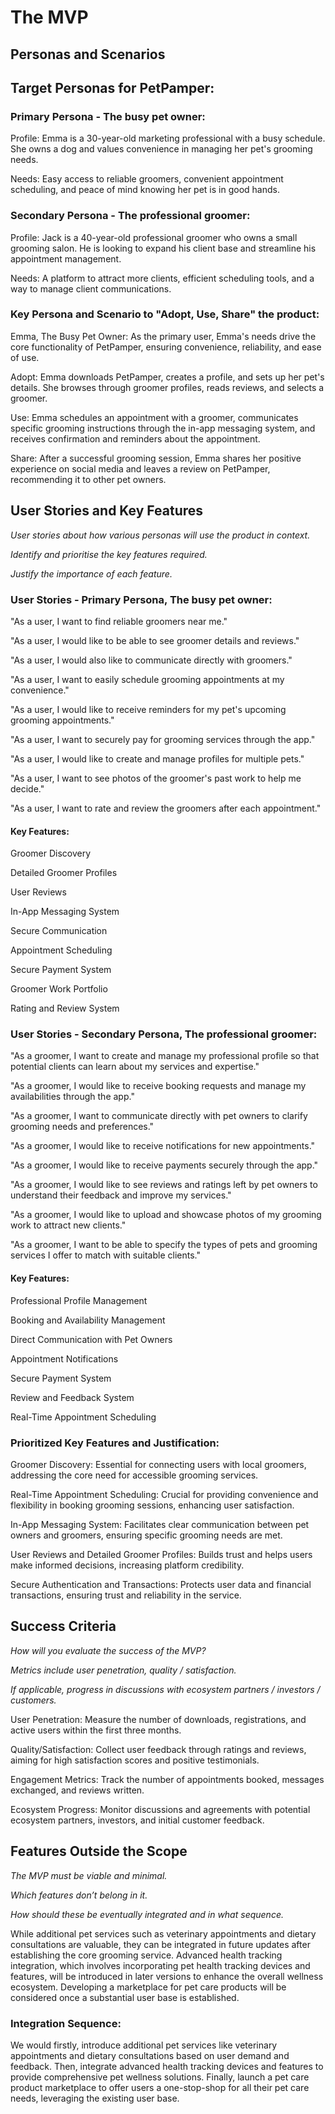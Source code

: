 # The MVP

## Personas and Scenarios

## Target Personas for PetPamper:

### Primary Persona - The busy pet owner:

Profile: Emma is a 30-year-old marketing professional with a busy schedule. She owns a dog and values convenience in managing her pet's grooming needs.

Needs: Easy access to reliable groomers, convenient appointment scheduling, and peace of mind knowing her pet is in good hands.

### Secondary Persona - The professional groomer:

Profile: Jack is a 40-year-old professional groomer who owns a small grooming salon. He is looking to expand his client base and streamline his appointment management.

Needs: A platform to attract more clients, efficient scheduling tools, and a way to manage client communications.

### Key Persona and Scenario to "Adopt, Use, Share" the product:

Emma, The Busy Pet Owner: As the primary user, Emma's needs drive the core functionality of PetPamper, ensuring convenience, reliability, and ease of use.

Adopt: Emma downloads PetPamper, creates a profile, and sets up her pet's details. She browses through groomer profiles, reads reviews, and selects a groomer.

Use: Emma schedules an appointment with a groomer, communicates specific grooming instructions through the in-app messaging system, and receives confirmation and reminders about the appointment.

Share: After a successful grooming session, Emma shares her positive experience on social media and leaves a review on PetPamper, recommending it to other pet owners.

## User Stories and Key Features

*User stories about how various personas will use the product in context.*

*Identify and prioritise the key features required.*

*Justify the importance of each feature.*

### User Stories - Primary Persona, The busy pet owner:

"As a user, I want to find reliable groomers near me."

"As a user, I would like to be able to see groomer details and reviews."

"As a user, I would also like to communicate directly with groomers."

"As a user, I want to easily schedule grooming appointments at my convenience."

"As a user, I would like to receive reminders for my pet's upcoming grooming appointments."

"As a user, I want to securely pay for grooming services through the app."

"As a user, I would like to create and manage profiles for multiple pets."

"As a user, I want to see photos of the groomer's past work to help me decide."

"As a user, I want to rate and review the groomers after each appointment."

#### Key Features: 
Groomer Discovery

Detailed Groomer Profiles

User Reviews

In-App Messaging System

Secure Communication

Appointment Scheduling

Secure Payment System

Groomer Work Portfolio

Rating and Review System

### User Stories - Secondary Persona, The professional groomer:

"As a groomer, I want to create and manage my professional profile so that potential clients can learn about my services and expertise."

"As a groomer, I would like to receive booking requests and manage my availabilities through the app."

"As a groomer, I want to communicate directly with pet owners to clarify grooming needs and preferences."

"As a groomer, I would like to receive notifications for new appointments." 

"As a groomer, I would like to receive payments securely through the app."

"As a groomer, I would like to see reviews and ratings left by pet owners to understand their feedback and improve my services."

"As a groomer, I would like to upload and showcase photos of my grooming work to attract new clients."

"As a groomer, I want to be able to specify the types of pets and grooming services I offer to match with suitable clients."

#### Key Features: 
Professional Profile Management

Booking and Availability Management

Direct Communication with Pet Owners

Appointment Notifications

Secure Payment System

Review and Feedback System

Real-Time Appointment Scheduling


### Prioritized Key Features and Justification:

Groomer Discovery: Essential for connecting users with local groomers, addressing the core need for accessible grooming services.

Real-Time Appointment Scheduling: Crucial for providing convenience and flexibility in booking grooming sessions, enhancing user satisfaction.

In-App Messaging System: Facilitates clear communication between pet owners and groomers, ensuring specific grooming needs are met.

User Reviews and Detailed Groomer Profiles: Builds trust and helps users make informed decisions, increasing platform credibility.

Secure Authentication and Transactions: Protects user data and financial transactions, ensuring trust and reliability in the service.


## Success Criteria

*How will you evaluate the success of the MVP?*

*Metrics include user penetration, quality / satisfaction.*

*If applicable, progress in discussions with ecosystem partners / investors / customers.*

User Penetration: Measure the number of downloads, registrations, and active users within the first three months.

Quality/Satisfaction: Collect user feedback through ratings and reviews, aiming for high satisfaction scores and positive testimonials.

Engagement Metrics: Track the number of appointments booked, messages exchanged, and reviews written.

Ecosystem Progress: Monitor discussions and agreements with potential ecosystem partners, investors, and initial customer feedback.

## Features Outside the Scope

*The MVP must be viable and minimal.*

*Which features don’t belong in it.*

*How should these be eventually integrated and in what sequence.*

While additional pet services such as veterinary appointments and dietary consultations are valuable, they can be integrated in future updates after establishing the core grooming service. Advanced health tracking integration, which involves incorporating pet health tracking devices and features, will be introduced in later versions to enhance the overall wellness ecosystem. Developing a marketplace for pet care products will be considered once a substantial user base is established.

### Integration Sequence:

We would firstly, introduce additional pet services like veterinary appointments and dietary consultations based on user demand and feedback. Then, integrate advanced health tracking devices and features to provide comprehensive pet wellness solutions. Finally, launch a pet care product marketplace to offer users a one-stop-shop for all their pet care needs, leveraging the existing user base.

